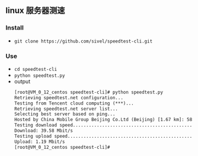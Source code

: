 ## linux 服务器测速

### Install
* `git clone https://github.com/sivel/speedtest-cli.git`
### Use
* `cd speedtest-cli`
* `python speedtest.py`
* output
  ```html
  [root@VM_0_12_centos speedtest-cli]# python speedtest.py
  Retrieving speedtest.net configuration...
  Testing from Tencent cloud computing (***)...
  Retrieving speedtest.net server list...
  Selecting best server based on ping...
  Hosted by China Mobile Group Beijing Co.Ltd (Beijing) [1.67 km]: 58.183 ms
  Testing download speed................................................................................
  Download: 39.58 Mbit/s
  Testing upload speed................................................................................................
  Upload: 1.19 Mbit/s
  [root@VM_0_12_centos speedtest-cli]# 
  ```
